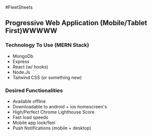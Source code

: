 #FleetSheets
## Progressive Web Application (Mobile/Tablet First)WWWWW

### Technology To Use (MERN Stack)
* MongoDb
* Express
* React (w/ hooks)
* Node.Js
* Tailwind CSS (or something new)

### Desired Functionalities 
* Available offline
* Downloadable to android + ios homescreen's
* High/Perfect Chrome Lighthouse Score
* Fast load speeds
* Mobile app look/feel
* Push Notifications (mobile + desktop)

